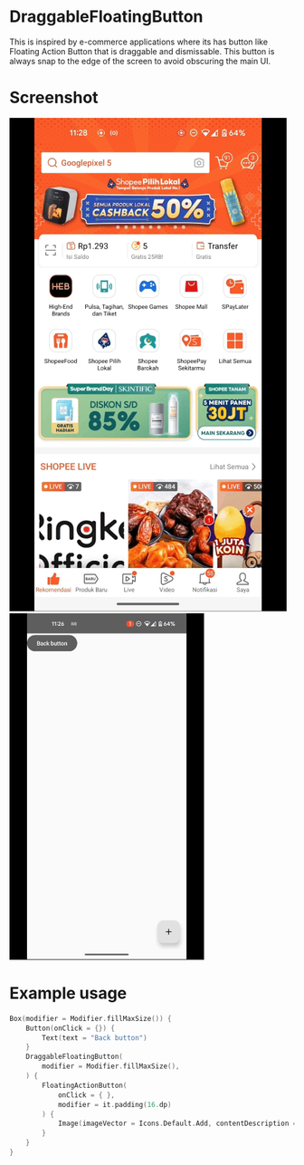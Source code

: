 # DraggableFloatingButton
This is inspired by e-commerce applications where its has button like Floating Action Button that is draggable and dismissable. This button is always snap to the edge of the screen to avoid obscuring the main UI.

# Screenshot
![Shopee UI](https://github.com/fathurrohmane/Recreate-UI/blob/main/github/shoppeui.gif)
![DraggableFloatingButton](https://github.com/fathurrohmane/Recreate-UI/blob/main/github/draggablefloatingbutton.gif)

# Example usage
```kotlin
Box(modifier = Modifier.fillMaxSize()) {
    Button(onClick = {}) {
        Text(text = "Back button")
    }
    DraggableFloatingButton(
        modifier = Modifier.fillMaxSize(),
    ) {
        FloatingActionButton(
            onClick = { },
            modifier = it.padding(16.dp)
        ) {
            Image(imageVector = Icons.Default.Add, contentDescription = "")
        }
    }
}
```
